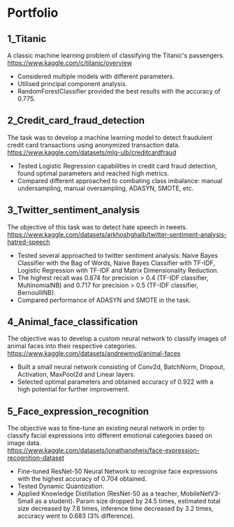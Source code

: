 # Portfolio
## 1_Titanic
A classic machine learning problem of classifying the Titanic's passengers.  
https://www.kaggle.com/c/titanic/overview

* Considered multiple models with different parameters.  
* Utilised principal component analysis.  
* RandomForestClassifier provided the best results with the accuracy of 0.775.  

## 2_Credit_card_fraud_detection
The task was to develop a machine learning model to detect fraudulent credit card transactions using anonymized transaction data.  
https://www.kaggle.com/datasets/mlg-ulb/creditcardfraud

* Tested Logistic Regression capabilities in credit card fraud detection, found optimal parameters and reached high metrics.   
* Compared different approached to combating class imbalance: manual undersampling, manual oversampling, ADASYN, SMOTE, etc.  

## 3_Twitter_sentiment_analysis
The objective of this task was to detect hate speech in tweets.  
https://www.kaggle.com/datasets/arkhoshghalb/twitter-sentiment-analysis-hatred-speech

* Tested several approached to twitter sentiment analysis: Naive Bayes Classifier with the Bag of Words, Naive Bayes Classifier with TF-IDF, Logistic Regression with TF-IDF and Matrix Dimensionality Reduction.  
* The highest recall was 0.874 for precision > 0.4 (TF-IDF classifier, MultinomialNB) and 0.717 for precision > 0.5 (TF-IDF classifier, BernoulliNB).  
* Compared performance of ADASYN and SMOTE in the task.  

## 4_Animal_face_classification
The objective was to develop a custom neural network to classify images of animal faces into their respective categories.  
https://www.kaggle.com/datasets/andrewmvd/animal-faces

* Built a small neural network consisting of Conv2d, BatchNorm, Dropout, Activation, MaxPool2d and Linear layers.  
* Selected optimal parameters and obtained accuracy of 0.922 with a high potential for further improvement.  

## 5_Face_expression_recognition
The objective was to fine-tune an existing neural network in order to classify facial expressions into different emotional categories based on image data.  
https://www.kaggle.com/datasets/jonathanoheix/face-expression-recognition-dataset

* Fine-tuned ResNet-50 Neural Network to recognise face expressions with the highest accuracy of 0.704 obtained.  
* Tested Dynamic Quantization.  
* Applied Knowledge Distillation (ResNet-50 as a teacher, MobileNetV3-Small as a student). Param size dropped by 24.5 times, estimated total size decreased by 7.8 times, inference time decreased by 3.2 times, accuracy went to 0.683 (3% difference).  

